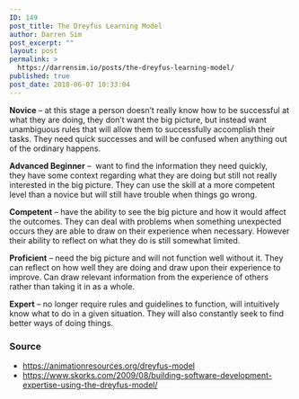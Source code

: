 ```yaml
---
ID: 149
post_title: The Dreyfus Learning Model
author: Darren Sim
post_excerpt: ""
layout: post
permalink: >
  https://darrensim.io/posts/the-dreyfus-learning-model/
published: true
post_date: 2018-06-07 10:33:04
---
```

<strong>Novice</strong> – at this stage a person doesn’t really know how to be successful at what they are doing, they don’t want the big picture, but instead want unambiguous rules that will allow them to successfully accomplish their tasks. They need quick successes and will be confused when anything out of the ordinary happens.

<strong>Advanced Beginner</strong> –  want to find the information they need quickly, they have some context regarding what they are doing but still not really interested in the big picture. They can use the skill at a more competent level than a novice but will still have trouble when things go wrong.

<strong>Competent</strong> – have the ability to see the big picture and how it would affect the outcomes. They can deal with problems when something unexpected occurs they are able to draw on their experience when necessary. However their ability to reflect on what they do is still somewhat limited.

<strong>Proficient</strong> – need the big picture and will not function well without it. They can reflect on how well they are doing and draw upon their experience to improve. Can draw relevant information from the experience of others rather than taking it in as a whole.

<strong>Expert</strong> – no longer require rules and guidelines to function, will intuitively know what to do in a given situation. They will also constantly seek to find better ways of doing things.
<h3>Source</h3>
<ul>
 	<li><a href="https://animationresources.org/dreyfus-model" rel="noopener" target="_blank">https://animationresources.org/dreyfus-model</a></li>
	<li><a href="https://www.skorks.com/2009/08/building-software-development-expertise-using-the-dreyfus-model/" rel="noopener" target="_blank">https://www.skorks.com/2009/08/building-software-development-expertise-using-the-dreyfus-model/</a></li>
</ul>